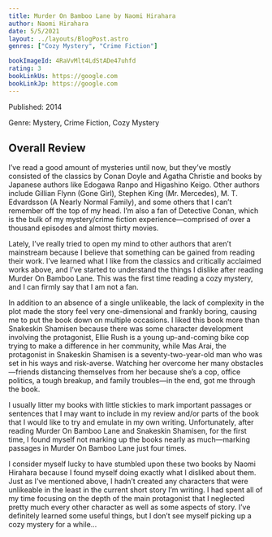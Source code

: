 ```yaml
---
title: Murder On Bamboo Lane by Naomi Hirahara
author: Naomi Hirahara
date: 5/5/2021
layout: ../layouts/BlogPost.astro
genres: ["Cozy Mystery", "Crime Fiction"]

bookImageId: 4RaVvMlt4LdStADe47uhfd
rating: 3
bookLinkUs: https://google.com
bookLinkJp: https://google.com
---
```


Published: 2014

Genre: Mystery, Crime Fiction, Cozy Mystery

## Overall Review

I’ve read a good amount of mysteries until now, but they’ve mostly consisted of the classics by Conan Doyle and Agatha Christie and books by Japanese authors like Edogawa Ranpo and Higashino Keigo. Other authors include Gillian Flynn (Gone Girl), Stephen King (Mr. Mercedes), M. T. Edvardsson (A Nearly Normal Family), and some others that I can’t remember off the top of my head. I’m also a fan of Detective Conan, which is the bulk of my mystery/crime fiction experience—comprised of over a thousand episodes and almost thirty movies.

Lately, I’ve really tried to open my mind to other authors that aren’t mainstream because I believe that something can be gained from reading their work. I’ve learned what I like from the classics and critically acclaimed works above, and I’ve started to understand the things I dislike after reading Murder On Bamboo Lane. This was the first time reading a cozy mystery, and I can firmly say that I am not a fan.

In addition to an absence of a single unlikeable, the lack of complexity in the plot made the story feel very one-dimensional and frankly boring, causing me to put the book down on multiple occasions. I liked this book more than Snakeskin Shamisen because there was some character development involving the protagonist, Ellie Rush is a young up-and-coming bike cop trying to make a difference in her community, while Mas Arai, the protagonist in Snakeskin Shamisen is a seventy-two-year-old man who was set in his ways and risk-averse. Watching her overcome her many obstacles—friends distancing themselves from her because she’s a cop, office politics, a tough breakup, and family troubles—in the end, got me through the book.

I usually litter my books with little stickies to mark important passages or sentences that I may want to include in my review and/or parts of the book that I would like to try and emulate in my own writing. Unfortunately, after reading Murder On Bamboo Lane and Snakeskin Shamisen, for the first time, I found myself not marking up the books nearly as much—marking passages in Murder On Bamboo Lane just four times.

I consider myself lucky to have stumbled upon these two books by Naomi Hirahara because I found myself doing exactly what I disliked about them. Just as I’ve mentioned above, I hadn’t created any characters that were unlikeable in the least in the current short story I’m writing. I had spent all of my time focusing on the depth of the main protagonist that I neglected pretty much every other character as well as some aspects of story. I’ve definitely learned some useful things, but I don’t see myself picking up a cozy mystery for a while…
